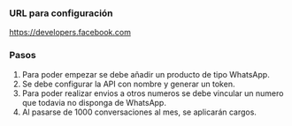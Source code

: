 ### URL para configuración
https://developers.facebook.com

### Pasos

1. Para poder empezar se debe añadir un producto de tipo WhatsApp.
2. Se debe configurar la API con nombre y generar un token.
3. Para poder realizar envios a otros numeros se debe vincular un numero que todavia no disponga de WhatsApp.
4. Al pasarse de 1000 conversaciones al mes, se aplicarán cargos.